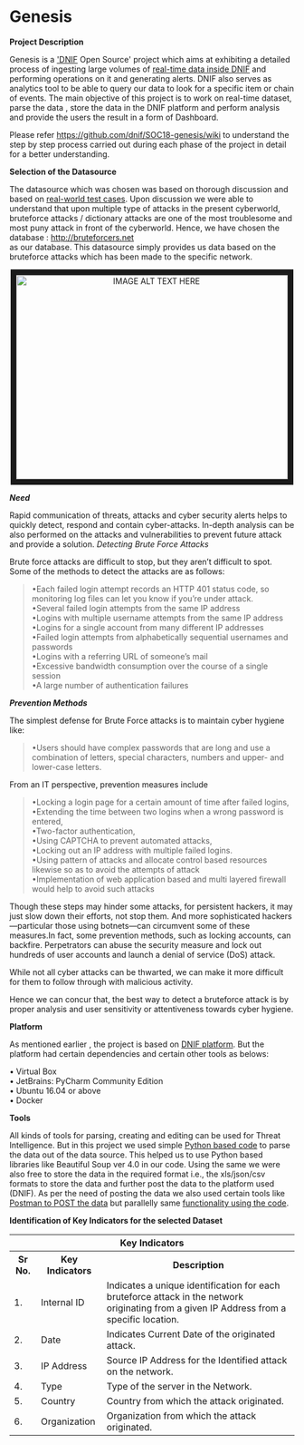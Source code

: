   
<h1> Genesis </h1>


**Project Description**

Genesis is a ['DNIF](https://dnif.it/how-it-works.html) Open Source' project which aims at exhibiting a detailed process of ingesting large volumes of [real-time data inside DNIF](https://dnif.it/how-it-works.html) and performing operations on it and generating alerts. DNIF also serves as analytics tool to be able to query our data to look for a specific item or chain of events.
The main objective of this project is to work on real-time dataset, parse the data , store the data in the DNIF platform and perform analysis and provide the users the result in a form of Dashboard.

Please refer https://github.com/dnif/SOC18-genesis/wiki to understand the step by step process carried out during each phase of the project in detail for a better understanding.

**Selection of the Datasource**

The datasource which was chosen was based on thorough discussion and based on [real-world test cases](https://github.com/dnif/SOC18-genesis/wiki/Research-on-Various-Datasets---Static-and-Dynamic-Datasets). Upon discussion we were able to understand that upon multiple type of attacks in the present cyberworld, bruteforce attacks / dictionary attacks are one of the most troublesome and most puny attack in front of the cyberworld.
Hence, we have chosen the database : http://bruteforcers.net </br>
as our database. This datasource simply provides us data based on the bruteforce attacks which has been made to the specific network.

<p align="center"> <a href="https://www.youtube.com/watch?v=BM45k0meXkE" target="_blank"><img src="http://img.youtube.com/vi/BM45k0meXkE/0.jpg" 
alt="IMAGE ALT TEXT HERE" width="480" height="360" border="10" align="center" /></a></p>


***Need***

Rapid communication of threats, attacks and cyber security alerts helps to quickly detect, respond and contain cyber-attacks. In-depth analysis can be also performed on the attacks and vulnerabilities to prevent future attack and provide a solution.
*Detecting Brute Force Attacks*

Brute force attacks are difficult to stop, but they aren’t difficult to spot. Some of the methods to detect the attacks are as follows:

> •Each failed login attempt records an HTTP 401 status code, so monitoring log files can let you know if you’re under attack.</br>
> •Several failed login attempts from the same IP address</br>
> •Logins with multiple username attempts from the same IP address</br>
> •Logins for a single account from many different IP addresses</br>
> •Failed login attempts from alphabetically sequential usernames and passwords</br>
> •Logins with a referring URL of someone’s mail</br>
> •Excessive bandwidth consumption over the course of a single session</br>
> •A large number of authentication failures</br>


***Prevention Methods***

The simplest defense for Brute Force attacks is to maintain cyber hygiene like:

> •Users should have complex passwords that are long and use a combination of letters, special characters, numbers and upper- and lower-case letters.</br>

From an IT perspective, prevention measures include </br>
> •Locking a login page for a certain amount of time after failed logins,</br>
> •Extending the time between two logins when a wrong password is entered,</br>
> •Two-factor authentication, </br>
> •Using CAPTCHA to prevent automated attacks,</br>
> •Locking out an IP address with multiple failed logins.</br>
> •Using pattern of attacks and allocate control based resources likewise so as to avoid the attempts of attack</br>
> •Implementation of web application based and multi layered firewall would help to avoid such attacks</br>


Though these steps may hinder some attacks, for persistent hackers, it may just slow down their efforts, not stop them. And more sophisticated hackers—particular those using botnets—can circumvent some of these measures.In fact, some prevention methods, such as locking accounts, can backfire. Perpetrators can abuse the security measure and lock out hundreds of user accounts and launch a denial of service (DoS) attack.

While not all cyber attacks can be thwarted, we can make it more difficult for them to follow through with malicious activity.

Hence we can concur that, the best way to detect a bruteforce attack is by proper analysis and user sensitivity or attentiveness towards cyber hygiene.


**Platform**

As mentioned earlier , the project is based on [DNIF platform](https://github.com/dnif/SOC18-genesis/wiki/Installation-Process-of-DNIF). But the platform had certain dependencies and certain other tools as belows:

•	Virtual Box </br>
•	JetBrains: PyCharm Community Edition</br>
•	Ubuntu 16.04 or above</br>
•	Docker</br>



**Tools**

All kinds of tools for parsing, creating and editing can be used for Threat Intelligence.
But in this project we used simple [Python based code](https://github.com/dnif/SOC18-genesis/wiki/Choose-a-real-time-data-set-(csv,-excel-or-json)-or-fetch-it-using-web-scraping-code-%5BCODE-Explanation%5D) to parse the data out of the data source. This helped us to use Python based libraries like Beautiful Soup ver 4.0 in our code. Using the same we were also free to store the data in the required format i.e., the xls/json/csv formats to store the data and further post the data to the platform used (DNIF). 
As per the need of posting the data we also used certain tools like [Postman to POST the data](https://github.com/dnif/SOC18-genesis/wiki/Static) but parallelly same [functionality using the code](https://github.com/dnif/SOC18-genesis/wiki/Dynamic).

**Identification of Key Indicators for the selected Dataset**

<table class="tg">
  <tr>
    <th class="tg-baqh" colspan="3">Key Indicators</th>
  </tr>
  <tr>
    <th class="tg-baqh">Sr No.</th>
    <th class="tg-baqh">Key Indicators</th>
    <th class="tg-baqh">Description</th>
  </tr>
  <tr>
    <td class="tg-baqh">1.</td>
    <td class="tg-baqh">Internal ID</td>
    <td class="tg-baqh">	Indicates a unique identification for each bruteforce attack in the network originating from a given IP Address from a specific location.</td>
  </tr>
  <tr>
    <td class="tg-baqh">2.</td>
    <td class="tg-baqh">Date</td>
    <td class="tg-baqh">Indicates  Current Date of the originated attack.</td>
  </tr>
  <tr>
    <td class="tg-baqh">3.</td>
    <td class="tg-baqh">IP Address</td>
    <td class="tg-baqh">Source IP Address for the Identified attack on the network.</td>
  </tr>
  <tr>
    <td class="tg-baqh">4.</td>
    <td class="tg-baqh">Type</td>
    <td class="tg-baqh">Type of the server in the Network.</td>
  </tr>
  <tr>
    <td class="tg-baqh">5.</td>
    <td class="tg-baqh">Country</td>
    <td class="tg-baqh">Country from which the attack originated.</td>
  </tr>
  <tr>
    <td class="tg-baqh">6.</td>
    <td class="tg-baqh">Organization</td>
    <td class="tg-baqh">Organization from which the attack originated.</td>
  </tr>
</table>


